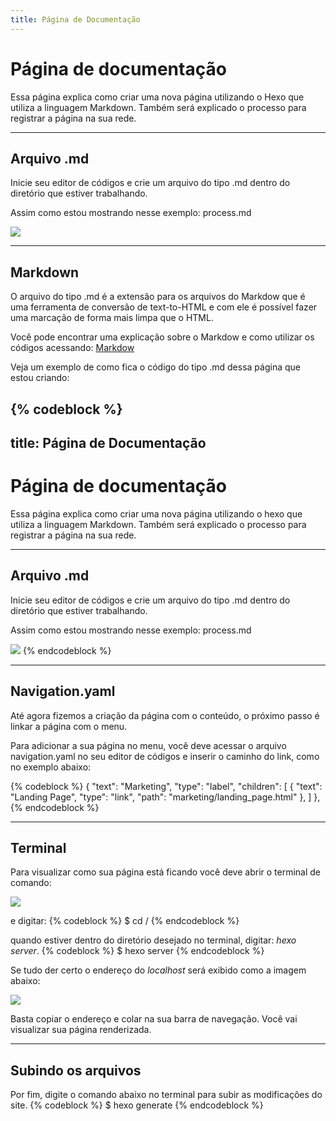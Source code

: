 ```yaml
---
title: Página de Documentação
---
```


# Página de documentação
Essa página explica como criar uma nova página utilizando o Hexo que utiliza a linguagem Markdown. Também será explicado o processo para registrar a página na sua rede.

___
## Arquivo .md
Inicie seu editor de códigos e crie um arquivo do tipo .md dentro do diretório que estiver trabalhando.

Assim como estou mostrando nesse exemplo: process.md

![](/images/process/arquivomd.png)

___
## Markdown
O arquivo do tipo .md é a extensão para os arquivos do Markdow que é uma ferramenta de conversão de text-to-HTML e com ele é possível fazer uma marcação de forma mais limpa que o HTML.

Você pode encontrar uma explicação sobre o Markdow e como utilizar os códigos acessando: [Markdow](https://blog.da2k.com.br/2015/02/08/aprenda-markdown/)

Veja um exemplo de como fica o código do tipo .md dessa página que estou criando:

{% codeblock %}
---
title: Página de Documentação
---

# Página de documentação
Essa página explica como criar uma nova página utilizando o hexo que utiliza a linguagem Markdown. Também será explicado o processo para registrar a página na sua rede.

___
## Arquivo .md
Inicie seu editor de códigos e crie um arquivo do tipo .md dentro do diretório que estiver trabalhando.

Assim como estou mostrando nesse exemplo: process.md

![](/images/process/arquivomd.png)
{% endcodeblock %}

___
## Navigation.yaml
Até agora fizemos a criação da página com o conteúdo, o próximo passo é linkar a página com o menu.

Para adicionar a sua página no menu, você deve acessar o arquivo navigation.yaml no seu editor de códigos e inserir o caminho do link, como no exemplo abaixo:

{% codeblock %}
{
  "text": "Marketing",
  "type": "label",
  "children": [
    {
    "text": "Landing Page",
    "type": "link",
    "path": "marketing/landing_page.html"
    },
  ]
},
{% endcodeblock %}

___
## Terminal
Para visualizar como sua página está ficando você deve abrir o terminal de comando:

![](/images/process/terminal.png)

e digitar:
{% codeblock %}
$ cd <nomedapasta>/<pasta>
{% endcodeblock %}

quando estiver dentro do diretório desejado no terminal, digitar: *hexo server*.
{% codeblock %}
$ hexo server
{% endcodeblock %}

Se tudo der certo o endereço do *localhost* será exibido como a imagem abaixo:

![](/images/process/localhost.png)

Basta copiar o endereço e colar na sua barra de navegação. Você vai visualizar sua página renderizada.

___
## Subindo os arquivos
Por fim, digite o comando abaixo no terminal para subir as modificações do site.
{% codeblock %}
$ hexo generate
{% endcodeblock %}

